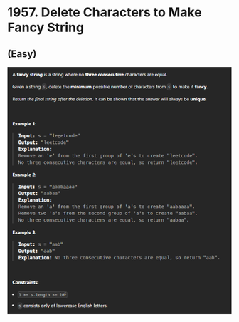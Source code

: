# 1957. Delete Characters to Make Fancy String
## (Easy)

![alt text]({974D113A-5C96-4744-88A6-D0C8F34373B8}.png)